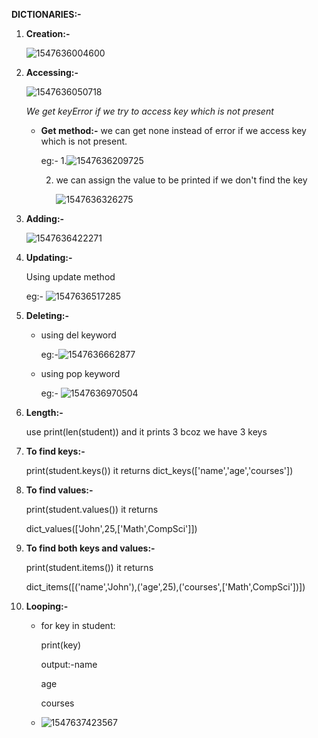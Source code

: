**DICTIONARIES:-**

1. **Creation:-**

   ![1547636004600](https://github.com/adityakuppa26/Python-Notes/blob/lalith_notes/images/1547636004600.png)              

2. **Accessing:-**

   ![1547636050718](https://github.com/adityakuppa26/Python-Notes/blob/lalith_notes/images/1547636050718.png)       

   *We get keyError if we try to access key which is not present*

   - **Get method:-** we can get none instead of error if we access key which is not present.

     eg:- 1.![1547636209725](https://github.com/adityakuppa26/Python-Notes/blob/lalith_notes/images/1547636209725.png)

     2. we can assign the value to be printed if we don't find the key

        ![1547636326275](https://github.com/adityakuppa26/Python-Notes/blob/lalith_notes/images/1547636326275.png)

     

3. **Adding:-**

   ![1547636422271](https://github.com/adityakuppa26/Python-Notes/blob/lalith_notes/images/1547636422271.png)

4. **Updating:-**

   Using update method

   eg:- ![1547636517285](https://github.com/adityakuppa26/Python-Notes/blob/lalith_notes/images/1547636517285.png)

5. **Deleting:-**

   - using del keyword

     eg:-![1547636662877](https://github.com/adityakuppa26/Python-Notes/blob/lalith_notes/images/1547636662877.png)

   - using pop keyword

     eg:- ![1547636970504](https://github.com/adityakuppa26/Python-Notes/blob/lalith_notes/images/1547636970504.png)

    

6. **Length:-**

   use print(len(student)) and it prints 3 bcoz we have 3 keys

7. **To find keys:-**

   print(student.keys()) it returns dict_keys(['name','age','courses'])

8. **To find values:-**

   print(student.values()) it returns

   dict_values(['John',25,['Math',CompSci']])

9. **To find both keys and values:-**

   print(student.items()) it returns

   dict_items([('name','John'),('age',25),('courses',['Math',CompSci'])])

10. **Looping:-**

    - for key in student:

      print(key)

      output:-name

      age

      courses

    - ![1547637423567](https://github.com/adityakuppa26/Python-Notes/blob/lalith_notes/images/1547637423567.png)

    ​	
